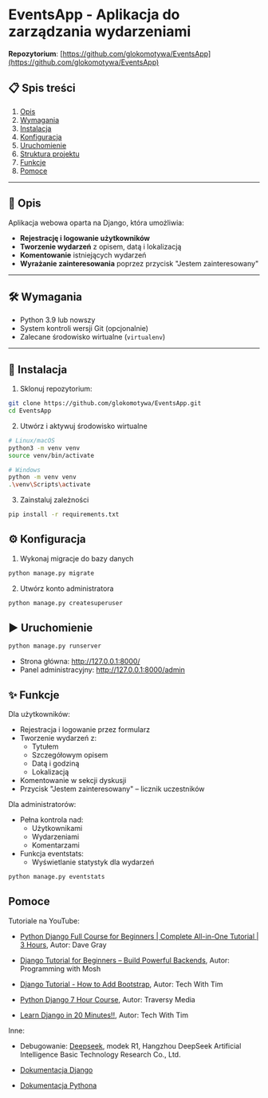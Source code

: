 # EventsApp - Aplikacja do zarządzania wydarzeniami  
**Repozytorium**: [https://github.com/glokomotywa/EventsApp](https://github.com/glokomotywa/EventsApp)  

## 📋 Spis treści  
1. [Opis](#-opis)  
2. [Wymagania](#-wymagania)  
3. [Instalacja](#-instalacja)  
4. [Konfiguracja](#-konfiguracja)  
5. [Uruchomienie](#-uruchomienie)  
6. [Struktura projektu](#-struktura-projektu)  
7. [Funkcje](#-funkcje)
8. [Pomoce](#-pomoce)
---

## 📝 Opis  
Aplikacja webowa oparta na Django, która umożliwia:  
- **Rejestrację i logowanie użytkowników**  
- **Tworzenie wydarzeń** z opisem, datą i lokalizacją  
- **Komentowanie** istniejących wydarzeń  
- **Wyrażanie zainteresowania** poprzez przycisk "Jestem zainteresowany"  

---

## 🛠 Wymagania  
- Python 3.9 lub nowszy  
- System kontroli wersji Git (opcjonalnie)  
- Zalecane środowisko wirtualne (`virtualenv`)  

---

## 🚀 Instalacja  
1. Sklonuj repozytorium:  
```bash  
git clone https://github.com/glokomotywa/EventsApp.git  
cd EventsApp  
```
2. Utwórz i aktywuj środowisko wirtualne
```bash
# Linux/macOS  
python3 -m venv venv  
source venv/bin/activate  

# Windows  
python -m venv venv  
.\venv\Scripts\activate  
```
3. Zainstaluj zależności
```bash
pip install -r requirements.txt  
```

## ⚙ Konfiguracja
1. Wykonaj migracje do bazy danych
```bash
python manage.py migrate  
```
2. Utwórz konto administratora
```bash
python manage.py createsuperuser  
```

## ▶ Uruchomienie
```bash
python manage.py runserver  
```
- Strona główna: http://127.0.0.1:8000/
- Panel administracyjny: http://127.0.0.1:8000/admin

## ✨ Funkcje

Dla użytkowników:

- Rejestracja i logowanie przez formularz
- Tworzenie wydarzeń z:
	- Tytułem
	- Szczegółowym opisem
	- Datą i godziną
	- Lokalizacją
- Komentowanie w sekcji dyskusji
- Przycisk "Jestem zainteresowany" – licznik uczestników

Dla administratorów:

- Pełna kontrola nad:
	- Użytkownikami
	- Wydarzeniami
	- Komentarzami
- Funkcja eventstats:
	- Wyświetlanie statystyk dla wydarzeń
```bash
python manage.py eventstats
```

## Pomoce

Tutoriale na YouTube:
- [Python Django Full Course for Beginners | Complete All-in-One Tutorial | 3 Hours](https://www.youtube.com/watch?v=Rp5vd34d-z4), Autor: Dave Gray

- [Django Tutorial for Beginners – Build Powerful Backends](https://www.youtube.com/watch?v=rHux0gMZ3Eg), Autor: Programming with Mosh

- [Django Tutorial - How to Add Bootstrap](https://www.youtube.com/watch?v=0mCZdemSsbs), Autor: Tech With Tim

- [Python Django 7 Hour Course](https://www.youtube.com/watch?v=PtQiiknWUcI), Autor: Traversy Media

- [Learn Django in 20 Minutes!!](https://www.youtube.com/watch?v=nGIg40xs9e4), Autor: Tech With Tim

Inne:

- Debugowanie: [Deepseek](https://www.deepseek.com/), modek R1, Hangzhou DeepSeek Artificial Intelligence Basic Technology Research Co., Ltd.

- [Dokumentacja Django](https://docs.djangoproject.com/en/5.2/)

- [Dokumentacja Pythona](https://docs.python.org/3/)
